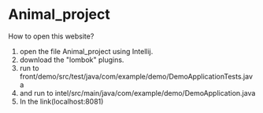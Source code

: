 # Animal_project
How to open this website?
1. open the file Animal_project using Intellij.
2. download the "lombok" plugins.
3. run to front/demo/src/test/java/com/example/demo/DemoApplicationTests.java
4. and run to intel/src/main/java/com/example/demo/DemoApplication.java
5. In the link(localhost:8081)